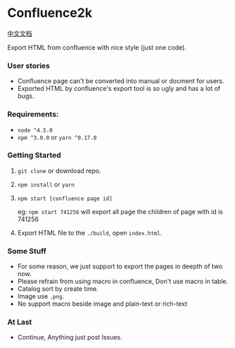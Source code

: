 # Confluence2k
[中文文档](https://github.com/lqs469/confluence2k/blob/dev/README-zh.md)

Export HTML from confluence with nice style (just one code).

### User stories
- Confluence page can't be converted into manual or docment for users.
- Exported HTML by confluence's export tool is so ugly and has a lot of bugs.

### Requirements:
- `node ^4.5.0`
- `npm ^3.0.0` or `yarn ^0.17.0`

### Getting Started
1. `git clone` or download repo.
1. `npm install` or `yarn`
1. `npm start [confluence page id]`

	eg: `npm start 741256` will export all page the children of page with id is 741256
1. Export HTML file to the `./build`, open `index.html`.

### Some Stuff
- For some reason, we just support to export the pages in deepth of two now.
- Please refrain from using macro in confluence, Don't use macro in table.
- Catalog sort by create time.
- Image use `.png`.
- No support macro beside image and plain-text or rich-text

### At Last
- Continue, Anything just post Issues.
